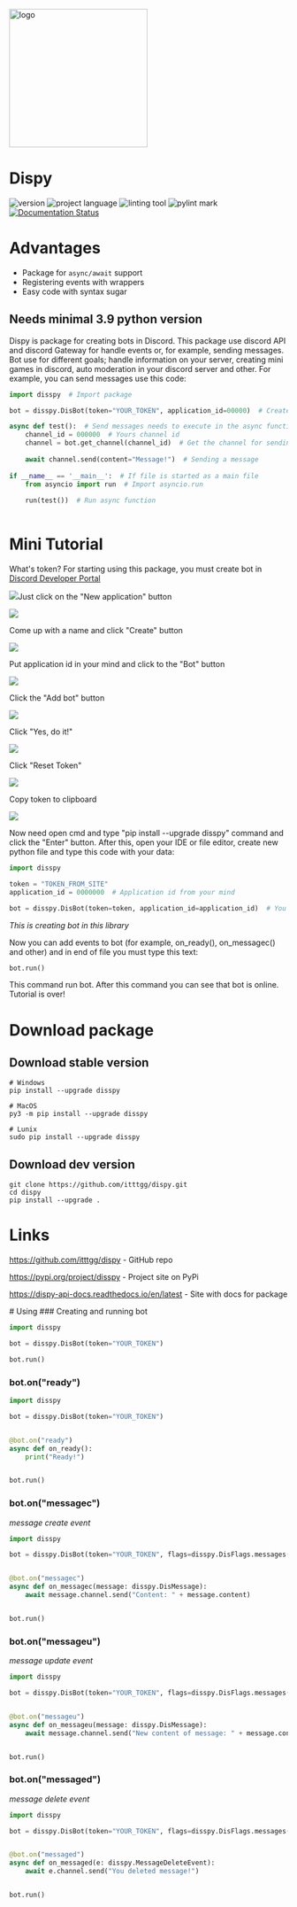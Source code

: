 <p><img src="logo.png" width="250" alt="logo"/></p>

# Dispy
![version](https://img.shields.io/badge/pypi-0.5.3-blueviolet?style=flat)
![project language](https://img.shields.io/badge/lang-python-blueviolet?style=flat)
![linting tool](https://img.shields.io/badge/linting_tool-pylint-blueviolet?style=flat)
![pylint mark](https://img.shields.io/badge/pylink_mark-6.78/10-blueviolet?style=flat)\
[![Documentation Status](https://readthedocs.org/projects/dispy-api-docs/badge/?version=latest)](https://dispy-api-docs.readthedocs.io/en/latest/?badge=latest)
# Advantages
- Package for ``async/await`` support
- Registering events with wrappers
- Easy code with syntax sugar

## Needs minimal 3.9 python version
Dispy is package for creating bots in Discord. This package use discord API and discord Gateway
for handle events or, for example, sending messages. Bot use for different goals; handle information
on your server, creating mini games in discord, auto moderation in your discord server and other.
For example, you can send messages use this code:
```python
import disspy  # Import package

bot = disspy.DisBot(token="YOUR_TOKEN", application_id=00000)  # Create a bot

async def test():  # Send messages needs to execute in the async function
    channel_id = 000000  # Yours channel id
    channel = bot.get_channel(channel_id)  # Get the channel for sending to this channel a message
    
    await channel.send(content="Message!")  # Sending a message
    
if __name__ == '__main__':  # If file is started as a main file
    from asyncio import run  # Import asyncio.run
    
    run(test())  # Run async function
    
```
# Mini Tutorial
<p>What's token? For starting using this package, you must create bot in
<a href="https://discord.com/developers/applications">Discord Developer Portal</a></p>
<p><img src="tutorial/1.png"/>Just click on the "New application" button</p>
<p><img src="tutorial/2.png"/></p><p>Come up with a name and click "Create" button</p>
<p><img src="tutorial/3.png"/></p><p>Put application id in your mind and click to the "Bot" button</p>
<p><img src="tutorial/4.png"/></p><p>Click the "Add bot" button</p>
<p><img src="tutorial/5.png"/></p><p>Click "Yes, do it!"</p>
<p><img src="tutorial/6.png"/></p><p>Click "Reset Token"</p>
<p><img src="tutorial/7.png"/></p><p>Copy token to clipboard</p>
<p><img src="tutorial/8.png"/></p>

Now need open cmd and type "pip install --upgrade disspy" command and click the "Enter" button.
After this, open your IDE or file editor, create new python file and type this code with your data:
```python
import disspy

token = "TOKEN_FROM_SITE"
application_id = 0000000  # Application id from your mind

bot = disspy.DisBot(token=token, application_id=application_id)  # You created bot!
```
*This is creating bot in this library*

Now you can add events to bot (for example, on_ready(), on_messagec() and other) and in end of file you must type this text:
```python
bot.run()
```
This command run bot. After this command you can see that bot is online. Tutorial is over!

# Download package
## Download stable version
```
# Windows
pip install --upgrade disspy

# MacOS
py3 -m pip install --upgrade disspy

# Lunix
sudo pip install --upgrade disspy
```

## Download dev version
```
git clone https://github.com/itttgg/dispy.git
cd dispy
pip install --upgrade .
```

# Links
<p><a href="https://github.com/itttgg/dispy">https://github.com/itttgg/dispy</a> - GitHub repo</p>
<p><a href="https://pypi.org/project/disspy">https://pypi.org/project/disspy</a> - Project site on PyPi</p>
<p><a href="https://dispy-api-docs.readthedocs.io/en/latest">https://dispy-api-docs.readthedocs.io/en/latest</a> - Site with docs for package</p>
# Using
### Creating and running bot

```python
import disspy

bot = disspy.DisBot(token="YOUR_TOKEN")

bot.run()
```

### bot.on("ready")

```python
import disspy

bot = disspy.DisBot(token="YOUR_TOKEN")


@bot.on("ready")
async def on_ready():
    print("Ready!")


bot.run()
```

### bot.on("messagec")
*message create event*

```python
import disspy

bot = disspy.DisBot(token="YOUR_TOKEN", flags=disspy.DisFlags.messages())


@bot.on("messagec")
async def on_messagec(message: disspy.DisMessage):
    await message.channel.send("Content: " + message.content)


bot.run()
```

### bot.on("messageu")
*message update event*

```python
import disspy

bot = disspy.DisBot(token="YOUR_TOKEN", flags=disspy.DisFlags.messages())


@bot.on("messageu")
async def on_messageu(message: disspy.DisMessage):
    await message.channel.send("New content of message: " + message.content)


bot.run()
```

### bot.on("messaged")
*message delete event*

```python
import disspy

bot = disspy.DisBot(token="YOUR_TOKEN", flags=disspy.DisFlags.messages())


@bot.on("messaged")
async def on_messaged(e: disspy.MessageDeleteEvent):
    await e.channel.send("You deleted message!")


bot.run()
```
